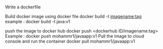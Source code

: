 Write a dockerfile

Build docker image using docker file
docker build -t <imagename:tag>
example : docker build -t java:v1

push the image to docker hub
docker push <dockerhub ID/imagename:tag>
Example : docker push mohammr1/javaapp:v1
Pull the image to cloud console and run the container
docker pull mohammr1/javaapp:v1


